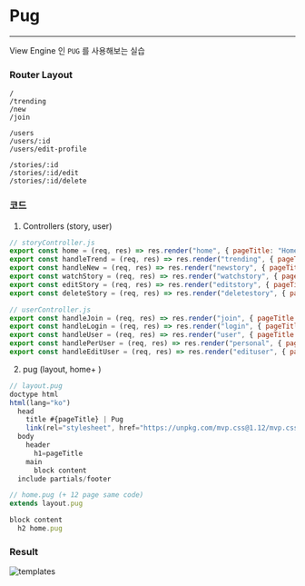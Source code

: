 # Pug

---

View Engine 인 `PUG` 를 사용해보는 실습

### Router Layout

```
/
/trending
/new
/join

/users
/users/:id
/users/edit-profile

/stories/:id
/stories/:id/edit
/stories/:id/delete
```

### 코드

1. Controllers (story, user)

```Javascript
// storyController.js
export const home = (req, res) => res.render("home", { pageTitle: "Home" });
export const handleTrend = (req, res) => res.render("trending", { pageTitle: "Trend" });
export const handleNew = (req, res) => res.render("newstory", { pageTitle: "New" });
export const watchStory = (req, res) => res.render("watchstory", { pageTitle: `Watch #${req.params.id}` });
export const editStory = (req, res) => res.render("editstory", { pageTitle: `Edit #${req.params.id}` });
export const deleteStory = (req, res) => res.render("deletestory", { pageTitle: `Delete #${req.params.id}` });

// userController.js
export const handleJoin = (req, res) => res.render("join", { pageTitle: "Join" });
export const handleLogin = (req, res) => res.render("login", { pageTitle: "Login" });
export const handleUser = (req, res) => res.render("user", { pageTitle: "User" });
export const handlePerUser = (req, res) => res.render("personal", { pageTitle: `User #${req.params.id}` });
export const handleEditUser = (req, res) => res.render("edituser", { pageTitle: `Edit User` });
```

2. pug (layout, home+ )

```Javascript
// layout.pug
doctype html
html(lang="ko")
  head
    title #{pageTitle} | Pug
    link(rel="stylesheet", href="https://unpkg.com/mvp.css@1.12/mvp.css")
  body
    header
      h1=pageTitle
    main
      block content
  include partials/footer

// home.pug (+ 12 page same code)
extends layout.pug

block content
  h2 home.pug
```

### Result

![templates](https://user-images.githubusercontent.com/86929961/200159333-a445e0ca-39fa-40bb-977a-0875b426e2d2.gif)

